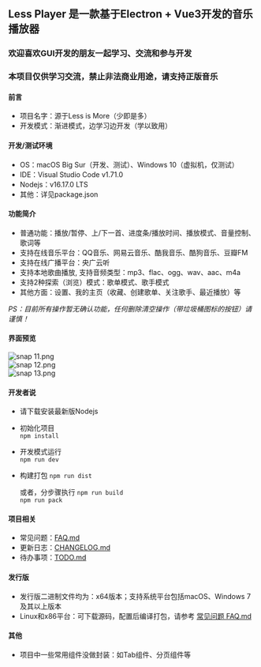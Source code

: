 ## Less Player 是一款基于Electron + Vue3开发的音乐播放器  
### 欢迎喜欢GUI开发的朋友一起学习、交流和参与开发  
### 本项目仅供学习交流，禁止非法商业用途，请支持正版音乐  
  
#### 前言  
* 项目名字：源于Less is More（少即是多）
* 开发模式：渐进模式，边学习边开发（学以致用）  
  
#### 开发/测试环境
* OS：macOS Big Sur（开发、测试）、Windows 10（虚拟机，仅测试）  
* IDE：Visual Studio Code v1.71.0  
* Nodejs：v16.17.0 LTS  
* 其他：详见package.json  
  
#### 功能简介
* 普通功能：播放/暂停、上/下一首、进度条/播放时间、播放模式、音量控制、歌词等   
* 支持在线音乐平台：QQ音乐、网易云音乐、酷我音乐、酷狗音乐、豆瓣FM  
* 支持在线广播平台：央广云听  
* 支持本地歌曲播放, 支持音频类型：mp3、flac、ogg、wav、aac、m4a  
* 支持2种探索（浏览）模式：歌单模式、歌手模式  
* 其他方面：设置、我的主页（收藏、创建歌单、关注歌手、最近播放）等  
  
*PS：目前所有操作暂无确认功能，任何删除清空操作（带垃圾桶图标的按钮）请谨慎！*  
  
#### 界面预览  
![snap 11.png](https://github.com/GeekLee2012/Less-Player/blob/main/snapshot/snap%2001.png)  
![snap 12.png](https://github.com/GeekLee2012/Less-Player/blob/main/snapshot/snap%2002.png)  
![snap 13.png](https://github.com/GeekLee2012/Less-Player/blob/main/snapshot/snap%203.png)  
  
#### 开发者说  
* 请下载安装最新版Nodejs  
  
* 初始化项目  
  `npm install`
  
* 开发模式运行  
  `npm run dev`
  
* 构建打包
  `npm run dist`  
      
  或者，分步骤执行
  `npm run build`  
  `npm run pack`  
  
#### 项目相关
* 常见问题：[FAQ.md](FAQ.md)  
* 更新日志：[CHANGELOG.md](CHANGELOG.md) 
* 待办事项：[TODO.md](TODO.md)  
  
#### 发行版  
* 发行版二进制文件均为：x64版本；支持系统平台包括macOS、Windows 7及其以上版本  
* Linux和x86平台：可下载源码，配置后编译打包，请参考 [常见问题 FAQ.md](FAQ.md)
  
#### 其他
* 项目中一些常用组件没做封装：如Tab组件、分页组件等  